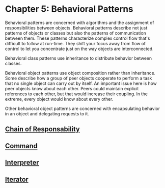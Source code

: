 # Chapter 5: Behavioral Patterns

Behavioral patterns are concerned with algorithms and the assignment of responsibilities between objects. Behavioral patterns describe not just patterns of objects or classes but also the patterns of communication between them. These patterns characterize complex control flow that's difficult to follow at run-time. They shift your focus away from flow of control to let you concentrate just on the way objects are interconnected.

Behavioral class patterns use inheritance to distribute behavior between classes.

Behavioral object patterns use object composition rather than inheritance. Some describe how a group of peer objects cooperate to perform a task that no single object can carry out by itself. An important issue here is how peer objects know about each other. Peers could maintain explicit references to each other, but that would increase their coupling. In the extreme, every object would know about every other.

Other behavioral object patterns are concerned with encapsulating behavior in an object and delegating requests to it.

## [Chain of Responsability](./ChainOfResponsability)
## [Command](./Command)
## [Interpreter](./Interpreter)
## [Iterator](./Iterator)
